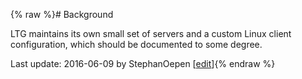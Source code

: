 {% raw %}# Background

LTG maintains its own small set of servers and a custom Linux client
configuration, which should be documented to some degree.

Last update: 2016-06-09 by StephanOepen [[edit](https://github.com/delph-in/docs/wiki/LtgOslo_Linux/_edit)]{% endraw %}